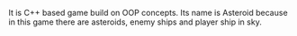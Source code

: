 It is C++ based game build on OOP concepts. Its name is Asteroid because in this game there are asteroids, enemy ships and player ship in sky.

